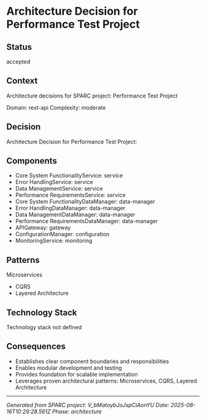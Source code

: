 # Architecture Decision for Performance Test Project

## Status
accepted

## Context
Architecture decisions for SPARC project: Performance Test Project

Domain: rest-api
Complexity: moderate

## Decision
Architecture Decision for Performance Test Project:

## Components
- Core System FunctionalityService: service
- Error HandlingService: service
- Data ManagementService: service
- Performance RequirementsService: service
- Core System FunctionalityDataManager: data-manager
- Error HandlingDataManager: data-manager
- Data ManagementDataManager: data-manager
- Performance RequirementsDataManager: data-manager
- APIGateway: gateway
- ConfigurationManager: configuration
- MonitoringService: monitoring

## Patterns
Microservices
- CQRS
- Layered Architecture

## Technology Stack
Technology stack not defined

## Consequences
- Establishes clear component boundaries and responsibilities
- Enables modular development and testing
- Provides foundation for scalable implementation
- Leverages proven architectural patterns: Microservices, CQRS, Layered Architecture

---
*Generated from SPARC project: V_bMatoybJoJspCiAonYU*
*Date: 2025-08-16T10:29:28.561Z*
*Phase: architecture*
